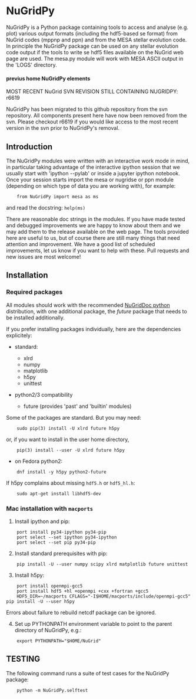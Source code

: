 # NuGridPy

NuGridPy is a Python package containing tools to access and analyse
(e.g. plot) various output formats (including the hdf5-based se
format) from NuGrid codes (mppnp and ppn) and from the MESA stellar
evolution code. In principle the NuGridPy package can be used on any
stellar evolution code output if the tools to write se hdf5 files
available on the NuGrid web page are used.  The mesa.py module will
work with MESA ASCII output in the 'LOGS' directory. 


#### previus home NuGridPy elements
MOST RECENT NuGrid SVN REVISION STILL CONTAINING NUGRIDPY: r6619

NuGridPy has been migrated to this github repository from the svn
repository. All components present here have now been removed from the
svn. Please checkout r6619 if you would like access to the most recent
version in the svn prior to NuGridPy's removal.

## Introduction
The NuGridPy modules were written with an interactive work mode in mind, in particular
taking advantage of the interactive ipython session that we usually
start with 'ipython --pylab' or inside a jupyter ipython notebook.
Once your session starts import the mesa or nugridse or ppn module
(depending on which type of data you are working with), for example:

```
	from NuGridPy import mesa as ms
```
and read the docstring:	`help(ms)`

There are reasonable doc strings in the modules. If you have made tested and debugged improvements we are happy to know about them and we may
add them to the release available on the web page. The tools provided
here are useful to us, but of course there are still many things that
need attention and improvement.  We have a good list of scheduled
improvements, let us know if you want to help with these. 
Pull requests and new issues are most welcome!


## Installation


### Required packages

All modules should work with the recommended [NuGridDoc python](https://github.com/NuGrid/NuGridDoc/blob/master/Resources/Python.md) distribution, with one additional package, the _future_ package that needs to be installed additionally. 

If you prefer installing packages individually, here are the dependencies explicitely:

* standard:
  - xlrd
  - numpy
  - matplotlib
  - h5py
  - unittest

* python2/3 compatibility
  - future (provides 'past' and 'builtin' modules)

Some of the packages are standard.  But you may need:

```
	sudo pip(3) install -U xlrd future h5py
```
or, if you want to install in the user home directory,

```
	pip(3) install --user -U xlrd future h5py
```
- on Fedora python2:

```
	dnf install -y h5py python2-future
```

If h5py complains about missing `hdf5.h` or `hdf5_hl.h`:

```
	sudo apt-get install libhdf5-dev
```

### Mac installation with `macports`
1. Install ipython and pip:

```
	port install py34-ipython py34-pip
	port select --set ipython py34-ipython
	port select --set pip py34-pip
```

2. Install standard prerequisites with pip:

```
	pip install -U --user numpy scipy xlrd matplotlib future unittest
```

3. Install h5py:

```
	port install openmpi-gcc5	
	port install hdf5 +hl +openmpi +cxx +fortran +gcc5
	HDF5_DIR=~/macports CFLAGS="-I$HOME/macports/include/openmpi-gcc5" pip install -U --user h5py
```
Errors about failure to rebuild netcdf package can be ignored.

4. Set up PYTHONPATH environment variable to point to the
   parent directory of NuGridPy, e.g.:

```
	export PYTHONPATH="$HOME/NuGrid"
```

## TESTING

The following command runs a suite of test cases for the NuGridPy package:

```
	python -m NuGridPy.selftest
```
